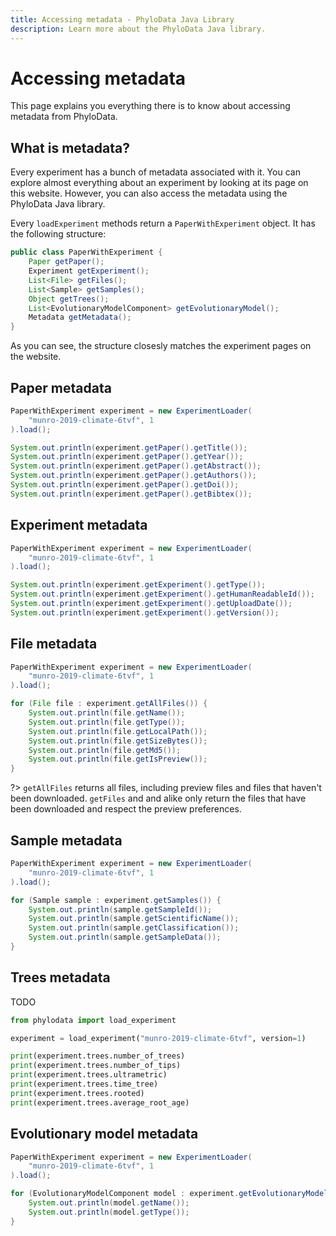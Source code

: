 ```yaml
---
title: Accessing metadata - PhyloData Java Library
description: Learn more about the PhyloData Java library.
---
```


# Accessing metadata

This page explains you everything there is to know about accessing metadata from PhyloData.

## What is metadata?

Every experiment has a bunch of metadata associated with it. You can explore almost everything about an experiment by looking at its page on this website. However, you can also access the metadata using the PhyloData Java library.

Every `loadExperiment` methods return a `PaperWithExperiment` object. It has the following structure:

```java
public class PaperWithExperiment {
    Paper getPaper();
    Experiment getExperiment();
    List<File> getFiles();
    List<Sample> getSamples();
    Object getTrees();
    List<EvolutionaryModelComponent> getEvolutionaryModel();
    Metadata getMetadata();
}
```

As you can see, the structure closesly matches the experiment pages on the website.

## Paper metadata

```java
PaperWithExperiment experiment = new ExperimentLoader(
    "munro-2019-climate-6tvf", 1
).load();

System.out.println(experiment.getPaper().getTitle());
System.out.println(experiment.getPaper().getYear());
System.out.println(experiment.getPaper().getAbstract());
System.out.println(experiment.getPaper().getAuthors());
System.out.println(experiment.getPaper().getDoi());
System.out.println(experiment.getPaper().getBibtex());
```

## Experiment metadata

```java
PaperWithExperiment experiment = new ExperimentLoader(
    "munro-2019-climate-6tvf", 1
).load();

System.out.println(experiment.getExperiment().getType());
System.out.println(experiment.getExperiment().getHumanReadableId());
System.out.println(experiment.getExperiment().getUploadDate());
System.out.println(experiment.getExperiment().getVersion());
```

## File metadata

```java
PaperWithExperiment experiment = new ExperimentLoader(
    "munro-2019-climate-6tvf", 1
).load();

for (File file : experiment.getAllFiles()) {
    System.out.println(file.getName());
    System.out.println(file.getType());
    System.out.println(file.getLocalPath());
    System.out.println(file.getSizeBytes());
    System.out.println(file.getMd5());
    System.out.println(file.getIsPreview());
}
```

?> `getAllFiles` returns all files, including preview files and files that haven't been downloaded. `getFiles` and and alike only return the files that have been downloaded and respect the preview preferences.

## Sample metadata

```java
PaperWithExperiment experiment = new ExperimentLoader(
    "munro-2019-climate-6tvf", 1
).load();

for (Sample sample : experiment.getSamples()) {
    System.out.println(sample.getSampleId());
    System.out.println(sample.getScientificName());
    System.out.println(sample.getClassification());
    System.out.println(sample.getSampleData());
}
```

## Trees metadata

TODO

```python
from phylodata import load_experiment

experiment = load_experiment("munro-2019-climate-6tvf", version=1)

print(experiment.trees.number_of_trees)
print(experiment.trees.number_of_tips)
print(experiment.trees.ultrametric)
print(experiment.trees.time_tree)
print(experiment.trees.rooted)
print(experiment.trees.average_root_age)
```

## Evolutionary model metadata

```java
PaperWithExperiment experiment = new ExperimentLoader(
    "munro-2019-climate-6tvf", 1
).load();

for (EvolutionaryModelComponent model : experiment.getEvolutionaryModel()) {
    System.out.println(model.getName());
    System.out.println(model.getType());
}
```
